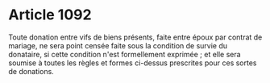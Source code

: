 # Article 1092

Toute donation entre vifs de biens présents, faite entre époux par contrat de mariage, ne sera point censée faite sous la condition de survie du donataire, si cette condition n'est formellement exprimée ; et elle sera soumise à toutes les règles et formes ci-dessus prescrites pour ces sortes de donations.
